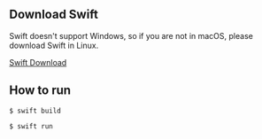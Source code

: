## Download Swift
Swift doesn't support Windows, so if you are not in macOS, please download Swift in Linux.

[Swift Download](https://swift.org/download/)

## How to run
`$ swift build`

`$ swift run`
